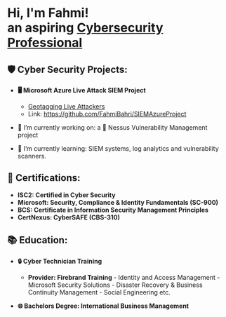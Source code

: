 <h1> Hi, I'm Fahmi! <br/> an aspiring <a href="https://www.linkedin.com/in/FahmiBahri/"> Cybersecurity Professional</a>

<h2>🛡️ Cyber Security Projects:</h2>

- <b> 🖥️ Microsoft Azure Live Attack SIEM Project</b>
  - [Geotagging Live Attackers]([https://github.com/FahmiBahri/SIEMAzureProject](https://github.com/FahmiBahri/SIEMAzureProject))
  - Link: https://github.com/FahmiBahri/SIEMAzureProject


- 🔭 I’m currently working on: a 🔗 Nessus Vulnerability Management project
- 🌱 I’m currently learning: SIEM systems, log analytics and vulnerability scanners.

<h2> 📜 Certifications:</h2>

- **ISC2: Certified in Cyber Security**
- **Microsoft: Security, Compliance & Identity Fundamentals (SC-900)**
- **BCS: Certificate in Information Security Management Principles**
- **CertNexus: CyberSAFE (CBS-310)**
 
<h2> 📚 Education:</h2>

- <b> 🔒 Cyber Technician Training</b>
    - **Provider: Firebrand Training**
              - Identity and Access Management
              - Microsoft Security Solutions
              - Disaster Recovery & Business Continuity Management
              - Social Engineering etc.
      
- <b> 🌐 Bachelors Degree: International Business Management </b>
